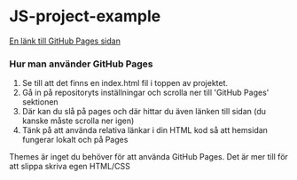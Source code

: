 # JS-project-example

[En länk till GitHub Pages sidan](https://ec-utblidningar-web20-csharp-intro.github.io/JS-project-example/)

### Hur man använder GitHub Pages

1. Se till att det finns en index.html fil i toppen av projektet.
2. Gå in på repositoryts inställningar och scrolla ner till 'GitHub Pages' sektionen
3. Där kan du slå på pages och där hittar du även länken till sidan (du kanske måste scrolla ner igen)
4. Tänk på att använda relativa länkar i din HTML kod så att hemsidan fungerar lokalt och på Pages

Themes är inget du behöver för att använda GitHub Pages. Det är mer till för att slippa skriva egen HTML/CSS
